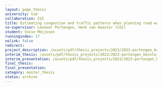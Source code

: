 ```yaml
---
layout: page_thesis
university: tud
collaboration: CGI
title: Estimating congestion and traffic patterns when planning road work
co-supervisor: Leonoor Portengen, Henk van Haaster (CGI)
student: Vosse Meijssen
runningindex: 17
nolink: false
redirect:
project_description: /assets/pdf/thesis_projects/2023/2023-portengen_heinlein-traffic_modelling-ml/project_description.pdf
interim_thesis: /assets/pdf/thesis_projects/2023/2023-portengen_heinlein-traffic_modelling-ml/interim_thesis.pdf
interim_presentation: /assets/pdf/thesis_projects/2023/2023-portengen_heinlein-traffic_modelling-ml/interim_presentation.pdf
final_thesis:
final_presentation:
category: master_thesis
status: archive
---
```

